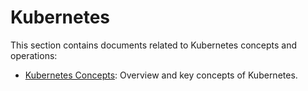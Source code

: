 
# Kubernetes
This section contains documents related to Kubernetes concepts and operations:

- [Kubernetes Concepts](kubernetes/kubernetes.md): Overview and key concepts of Kubernetes.

